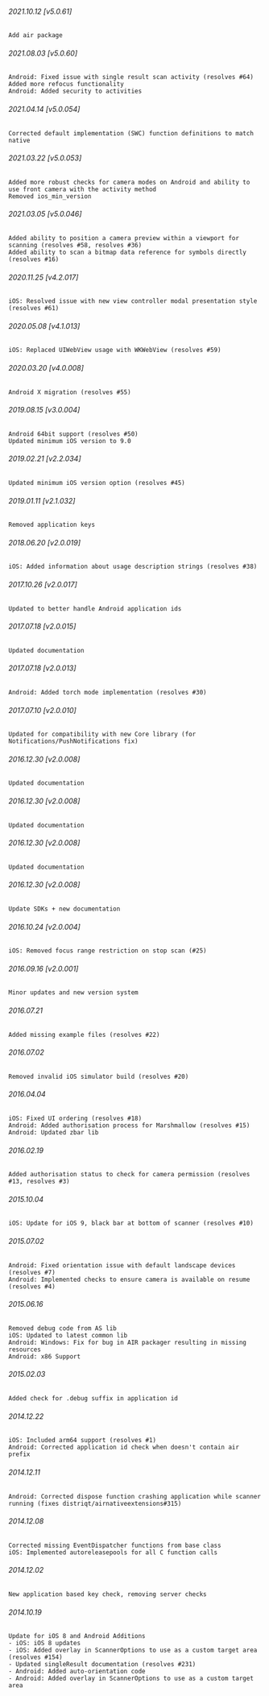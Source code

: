 ###### 2021.10.12 [v5.0.61]

```
Add air package
```



###### 2021.08.03 [v5.0.60]

```
Android: Fixed issue with single result scan activity (resolves #64)
Added more refocus functionality
Android: Added security to activities
```


###### 2021.04.14 [v5.0.054]

```
Corrected default implementation (SWC) function definitions to match native
```


###### 2021.03.22 [v5.0.053]

```
Added more robust checks for camera modes on Android and ability to use front camera with the activity method
Removed ios_min_version
```


###### 2021.03.05 [v5.0.046]

```
Added ability to position a camera preview within a viewport for scanning (resolves #58, resolves #36)
Added ability to scan a bitmap data reference for symbols directly (resolves #16)
```


###### 2020.11.25 [v4.2.017]

```
iOS: Resolved issue with new view controller modal presentation style (resolves #61)
```


###### 2020.05.08 [v4.1.013]

```
iOS: Replaced UIWebView usage with WKWebView (resolves #59)
```


###### 2020.03.20 [v4.0.008]

```
Android X migration (resolves #55)
```


###### 2019.08.15 [v3.0.004]

```
Android 64bit support (resolves #50)
Updated minimum iOS version to 9.0
```


###### 2019.02.21 [v2.2.034]

```
Updated minimum iOS version option (resolves #45)
```


###### 2019.01.11 [v2.1.032]

```
Removed application keys
```


###### 2018.06.20 [v2.0.019]

```
iOS: Added information about usage description strings (resolves #38)
```


###### 2017.10.26 [v2.0.017]

```
Updated to better handle Android application ids
```


###### 2017.07.18 [v2.0.015]

```
Updated documentation
```


###### 2017.07.18 [v2.0.013]

```
Android: Added torch mode implementation (resolves #30)
```


###### 2017.07.10 [v2.0.010]

```
Updated for compatibility with new Core library (for Notifications/PushNotifications fix)
```


###### 2016.12.30 [v2.0.008]

```
Updated documentation
```


###### 2016.12.30 [v2.0.008]

```
Updated documentation
```


###### 2016.12.30 [v2.0.008]

```
Updated documentation
```


###### 2016.12.30 [v2.0.008]

```
Update SDKs + new documentation
```


###### 2016.10.24 [v2.0.004]

```
iOS: Removed focus range restriction on stop scan (#25)
```


###### 2016.09.16 [v2.0.001]

```
Minor updates and new version system
```


######  2016.07.21

```
Added missing example files (resolves #22)
```


######  2016.07.02

```
Removed invalid iOS simulator build (resolves #20)
```


###### 2016.04.04

```
iOS: Fixed UI ordering (resolves #18)
Android: Added authorisation process for Marshmallow (resolves #15)
Android: Updated zbar lib
```


###### 2016.02.19

```
Added authorisation status to check for camera permission (resolves #13, resolves #3)
```


###### 2015.10.04

```
iOS: Update for iOS 9, black bar at bottom of scanner (resolves #10)
```



###### 2015.07.02

```
Android: Fixed orientation issue with default landscape devices (resolves #7)
Android: Implemented checks to ensure camera is available on resume (resolves #4)
```


###### 2015.06.16

```
Removed debug code from AS lib
iOS: Updated to latest common lib
Android: Windows: Fix for bug in AIR packager resulting in missing resources
Android: x86 Support
```


###### 2015.02.03

```
Added check for .debug suffix in application id
```


###### 2014.12.22

```
iOS: Included arm64 support (resolves #1) 
Android: Corrected application id check when doesn't contain air prefix
```


###### 2014.12.11

```
Android: Corrected dispose function crashing application while scanner running (fixes distriqt/airnativeextensions#315)
```


###### 2014.12.08

```
Corrected missing EventDispatcher functions from base class
iOS: Implemented autoreleasepools for all C function calls
```


###### 2014.12.02

```
New application based key check, removing server checks
```


###### 2014.10.19

```
Update for iOS 8 and Android Additions
- iOS: iOS 8 updates
- iOS: Added overlay in ScannerOptions to use as a custom target area (resolves #154)
- Updated singleResult documentation (resolves #231)
- Android: Added auto-orientation code
- Android: Added overlay in ScannerOptions to use as a custom target area
```
